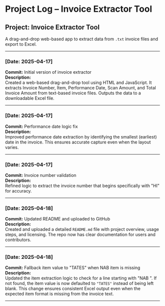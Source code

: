 # Project Log – Invoice Extractor Tool

## Project: Invoice Extractor Tool
A drag-and-drop web-based app to extract data from `.txt` invoice files and export to Excel.

---

### [Date: 2025-04-17]

**Commit:** Initial version of invoice extractor  
**Description:**  
Created a web-based drag-and-drop tool using HTML and JavaScript. It extracts Invoice Number, Item, Performance Date, Scan Amount, and Total Invoice Amount from text-based invoice files. Outputs the data to a downloadable Excel file.

---

### [Date: 2025-04-17]

**Commit:** Performance date logic fix  
**Description:**  
Improved performance date extraction by identifying the smallest (earliest) date in the invoice. This ensures accurate capture even when the layout varies.

---

### [Date: 2025-04-17]

**Commit:** Invoice number validation  
**Description:**  
Refined logic to extract the invoice number that begins specifically with "HI" for accuracy.

---

### [Date: 2025-04-18]

**Commit:** Updated README and uploaded to GitHub  
**Description:**  
Created and uploaded a detailed `README.md` file with project overview, usage steps, and licensing. The repo now has clear documentation for users and contributors.

---

### [Date: 2025-04-18]

**Commit:** Fallback item value to "TATES" when NAB item is missing  
**Description:**  
Updated the item extraction logic to check for a line starting with "NAB ". If not found, the item value is now defaulted to `"TATES"` instead of being left blank. This change ensures consistent Excel output even when the expected item format is missing from the invoice text.

---
